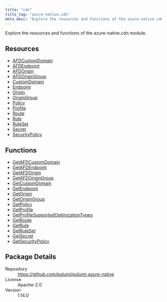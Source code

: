 ```yaml
---
title: "cdn"
title_tag: "azure-native.cdn"
meta_desc: "Explore the resources and functions of the azure-native.cdn module."
---
```


<!-- WARNING: this file was generated by Pulumi Docs Generator. -->
<!-- Do not edit by hand unless you're certain you know what you are doing! -->

Explore the resources and functions of the azure-native.cdn module.

<h2 id="resources">Resources</h2>
<ul class="api">
    <li><a href="afdcustomdomain" title="AFDCustomDomain"><span class="symbol resource"></span>AFDCustomDomain</a></li>
    <li><a href="afdendpoint" title="AFDEndpoint"><span class="symbol resource"></span>AFDEndpoint</a></li>
    <li><a href="afdorigin" title="AFDOrigin"><span class="symbol resource"></span>AFDOrigin</a></li>
    <li><a href="afdorigingroup" title="AFDOriginGroup"><span class="symbol resource"></span>AFDOriginGroup</a></li>
    <li><a href="customdomain" title="CustomDomain"><span class="symbol resource"></span>CustomDomain</a></li>
    <li><a href="endpoint" title="Endpoint"><span class="symbol resource"></span>Endpoint</a></li>
    <li><a href="origin" title="Origin"><span class="symbol resource"></span>Origin</a></li>
    <li><a href="origingroup" title="OriginGroup"><span class="symbol resource"></span>OriginGroup</a></li>
    <li><a href="policy" title="Policy"><span class="symbol resource"></span>Policy</a></li>
    <li><a href="profile" title="Profile"><span class="symbol resource"></span>Profile</a></li>
    <li><a href="route" title="Route"><span class="symbol resource"></span>Route</a></li>
    <li><a href="rule" title="Rule"><span class="symbol resource"></span>Rule</a></li>
    <li><a href="ruleset" title="RuleSet"><span class="symbol resource"></span>RuleSet</a></li>
    <li><a href="secret" title="Secret"><span class="symbol resource"></span>Secret</a></li>
    <li><a href="securitypolicy" title="SecurityPolicy"><span class="symbol resource"></span>SecurityPolicy</a></li>
</ul>

<h2 id="functions">Functions</h2>
<ul class="api">
    <li><a href="getafdcustomdomain" title="GetAFDCustomDomain"><span class="symbol function"></span>GetAFDCustomDomain</a></li>
    <li><a href="getafdendpoint" title="GetAFDEndpoint"><span class="symbol function"></span>GetAFDEndpoint</a></li>
    <li><a href="getafdorigin" title="GetAFDOrigin"><span class="symbol function"></span>GetAFDOrigin</a></li>
    <li><a href="getafdorigingroup" title="GetAFDOriginGroup"><span class="symbol function"></span>GetAFDOriginGroup</a></li>
    <li><a href="getcustomdomain" title="GetCustomDomain"><span class="symbol function"></span>GetCustomDomain</a></li>
    <li><a href="getendpoint" title="GetEndpoint"><span class="symbol function"></span>GetEndpoint</a></li>
    <li><a href="getorigin" title="GetOrigin"><span class="symbol function"></span>GetOrigin</a></li>
    <li><a href="getorigingroup" title="GetOriginGroup"><span class="symbol function"></span>GetOriginGroup</a></li>
    <li><a href="getpolicy" title="GetPolicy"><span class="symbol function"></span>GetPolicy</a></li>
    <li><a href="getprofile" title="GetProfile"><span class="symbol function"></span>GetProfile</a></li>
    <li><a href="getprofilesupportedoptimizationtypes" title="GetProfileSupportedOptimizationTypes"><span class="symbol function"></span>GetProfileSupportedOptimizationTypes</a></li>
    <li><a href="getroute" title="GetRoute"><span class="symbol function"></span>GetRoute</a></li>
    <li><a href="getrule" title="GetRule"><span class="symbol function"></span>GetRule</a></li>
    <li><a href="getruleset" title="GetRuleSet"><span class="symbol function"></span>GetRuleSet</a></li>
    <li><a href="getsecret" title="GetSecret"><span class="symbol function"></span>GetSecret</a></li>
    <li><a href="getsecuritypolicy" title="GetSecurityPolicy"><span class="symbol function"></span>GetSecurityPolicy</a></li>
</ul>

<h2 id="package-details">Package Details</h2>
<dl class="package-details">
	<dt>Repository</dt>
	<dd><a href="https://github.com/pulumi/pulumi-azure-native">https://github.com/pulumi/pulumi-azure-native</a></dd>
	<dt>License</dt>
	<dd>Apache-2.0</dd>
	<dt>Version</dt>
	<dd>1.14.0</dd>
</dl>

